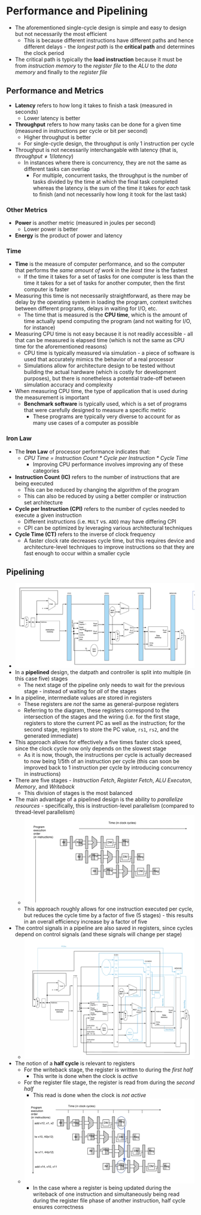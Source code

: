 # Performance and Pipelining
- The aforementioned single-cycle design is simple and easy to design but not necessarily the most efficient
  - This is because different instructions have different paths and hence different delays - the *longest path* is the **critical path** and determines the clock period
- The critical path is typically the **load instruction** because it must be from *instruction memory* to the *register file* to the *ALU* to the *data memory* and finally to the *register file*
## Performance and Metrics
- **Latency** refers to how long it takes to finish a task (measured in seconds)
  - Lower latency is better
- **Throughput** refers to how many tasks can be done for a given time (measured in instructions per cycle or bit per second)
  - Higher throughput is better
  - For single-cycle design, the throughput is only 1 instruction per cycle
- Throughput is not necessarily interchangable with latency (that is, $throughput \neq 1/latency$)
  - In instances where there is concurrency, they are not the same as different tasks can overlap 
    - For multiple, concurrent tasks, the throughput is the number of tasks divided by the time at which the final task completed whereas the latency is the sum of the time it takes for *each* task to finish (and not necessarily how long it took for the last task)
### Other Metrics
- **Power** is another metric (measured in joules per second)
  - Lower power is better
- **Energy** is the product of power and latency
### Time
- **Time** is the measure of computer performance, and so the computer that performs the *same amount of work* in the *least time* is the fastest
  - If the time it takes for a set of tasks for one computer is less than the time it takes for a set of tasks for another computer, then the first computer is faster
- Measuring this time is not necessarily straightforward, as there may be delay by the operating system in loading the program, context switches between different programs, delays in waiting for I/O, etc.
  - The time that is measured is the **CPU time**, which is the amount of time actually spend computing the program (and not waiting for I/O, for instance)
- Measuring CPU time is not easy because it is not readily accessible - all that can be measured is elapsed time (which is not the same as CPU time for the aforementioned reasons)
  - CPU time is typically measured via simulation - a piece of software is used that accurately mimics the behavior of a real processor
  - Simulations allow for architecture design to be tested without building the actual hardware (which is costly for development purposes), but there is nonetheless a potential trade-off between simulation accuracy and complexity
- When measuring CPU time, the type of application that is used during the measurement is important
  - **Benchmark software** is typically used, which is a set of programs that were carefully designed to measure a specific metric 
    - These programs are typically very diverse to account for as many use cases of a computer as possible
### Iron Law
- The **Iron Law** of processor performance indicates that:
  - *CPU Time = Instruction Count * Cycle per Instruction * Cycle Time*
    - Improving CPU performance involves improving any of these categories
- **Instruction Count (IC)** refers to the number of instructions that are being executed
  - This can be reduced by changing the algorithm of the program
  - This can also be reduced by using a better compiler or instruction set architecture
- **Cycle per Instruction (CPI)** refers to the number of cycles needed to execute a given instruction
  - Different instructions (i.e. `MULT` vs. `ADD`) may have differing CPI
  - CPI can be optimized by leveraging various architectural techniques
- **Cycle Time (CT)** refers to the inverse of clock frequency
  - A faster clock rate decreases cycle time, but this requires device and architecture-level techniques to improve instructions so that they are fast enough to occur within a smaller cycle
## Pipelining
- ![Pipelined Design](./Images/Pipeline_Design.png)
- In a **pipelined** design, the datpath and controller is split into multiple (in this case five) stages
  - The next stage of the pipeline only needs to wait for the previous stage - instead of waiting for *all* of the stages 
- In a pipeline, intermediate values are stored in registers 
  - These registers are *not* the same as general-purpose registers
  - Referring to the diagram, these registers correspond to the intersection of the stages and the wiring (i.e. for the first stage, registers to store the current PC as well as the instruction; for the second stage, registers to store the PC value, `rs1`, `rs2`, and the generated immediate)
- This approach allows for effectively a five times faster clock speed, since the clock cycle now only depends on the slowest stage
  - As it is now, though, the instructions per cycle is actually decreased to now being 1/5th of an instruction per cycle (this can soon be improved back to 1 instruction per cycle by introducing concurrency in instructions)
- There are five stages - *Instruction Fetch*, *Register Fetch*, *ALU Executon*, *Memory*, and *Writeback*
  - This division of stages is the most balanced
- The main advantage of a pipelined design is the ability to *parallelize resources* - specifically, this is instruction-level parallelism (compared to thread-level parallelism)
  - ![Pipeline Parallelism](./Images/Pipeline_Parallelism.png)
  - This approach roughly allows for one instruction executed per cycle, but reduces the cycle time by a factor of five (5 stages) - this results in an overall efficiency increase by a factor of five
- The control signals in a pipeline are also saved in registers, since cycles depend on control signals (and these signals will change per stage)
  - ![Pipeline Controller](./Images/Pipeline_Controller.png)
- The notion of a **half cycle** is relevant to registers
  - For the writeback stage, the register is written to during the *first half*
    - This write is done when the clock is *active*
  - For the register file stage, the register is read from during the *second half*
    - This read is done when the clock is *not active*
  - ![Half Cycle](./Images/Half_Cycle.png)
    - In the case where a register is being updated during the writeback of one instruction and simultaneously being read during the register file phase of another instruction, half cycle ensures correctness